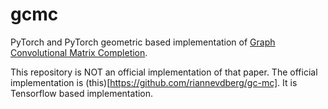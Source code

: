 # gcmc
PyTorch and PyTorch geometric based implementation of [Graph Convolutional Matrix Completion](https://arxiv.org/abs/1706.02263).

This repository is NOT an official implementation of that paper.
The official implementation is (this)[https://github.com/riannevdberg/gc-mc]. It is Tensorflow based implementation.

